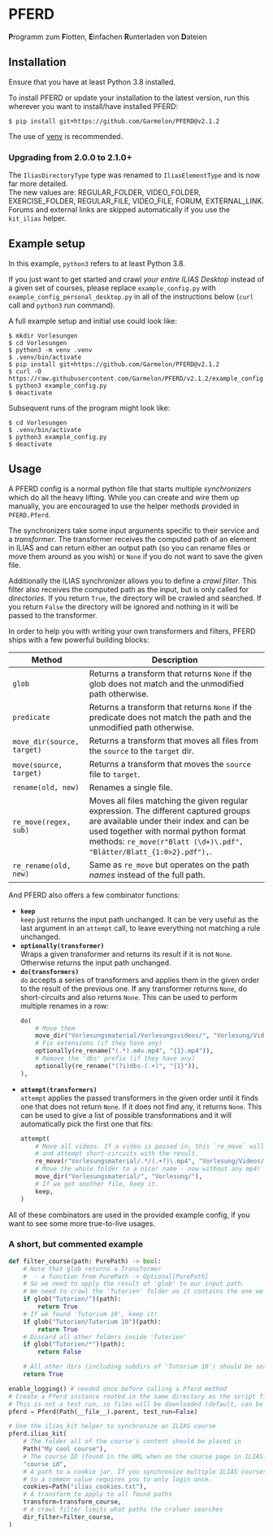 # PFERD

**P**rogramm zum **F**lotten, **E**infachen **R**unterladen von **D**ateien

## Installation

Ensure that you have at least Python 3.8 installed.

To install PFERD or update your installation to the latest version, run this
wherever you want to install/have installed PFERD:
```
$ pip install git+https://github.com/Garmelon/PFERD@v2.1.2
```

The use of [venv](https://docs.python.org/3/library/venv.html) is recommended.

### Upgrading from 2.0.0 to 2.1.0+

The `IliasDirectoryType` type was renamed to `IliasElementType` and is now far
more detailed.  
The new values are: REGULAR_FOLDER, VIDEO_FOLDER,
EXERCISE_FOLDER, REGULAR_FILE, VIDEO_FILE, FORUM, EXTERNAL_LINK.  
Forums and external links are skipped automatically if you use the `kit_ilias` helper.

## Example setup

In this example, `python3` refers to at least Python 3.8.

If you just want to get started and crawl *your entire ILIAS Desktop* instead
of a given set of courses, please replace `example_config.py` with
`example_config_personal_desktop.py` in all of the instructions below (`curl` call and
`python3` run command).

A full example setup and initial use could look like:
```
$ mkdir Vorlesungen
$ cd Vorlesungen
$ python3 -m venv .venv
$ .venv/bin/activate
$ pip install git+https://github.com/Garmelon/PFERD@v2.1.2
$ curl -O https://raw.githubusercontent.com/Garmelon/PFERD/v2.1.2/example_config.py
$ python3 example_config.py
$ deactivate
```

Subsequent runs of the program might look like:
```
$ cd Vorlesungen
$ .venv/bin/activate
$ python3 example_config.py
$ deactivate
```

## Usage

A PFERD config is a normal python file that starts multiple *synchronizers*
which do all the heavy lifting. While you can create and wire them up manually,
you are encouraged to use the helper methods provided in `PFERD.Pferd`.

The synchronizers take some input arguments specific to their service and a
*transformer*. The transformer receives the computed path of an element in
ILIAS and can return either an output path (so you can rename files or move
them around as you wish) or `None` if you do not want to save the given file.

Additionally the ILIAS synchronizer allows you to define a *crawl filter*. This
filter also receives the computed path as the input, but is only called for
*directories*. If you return `True`, the directory will be crawled and
searched. If you return `False` the directory will be ignored and nothing in it
will be passed to the transformer.

In order to help you with writing your own transformers and filters, PFERD
ships with a few powerful building blocks:

| Method | Description |
|--------|-------------|
| `glob`   | Returns a transform that returns `None` if the glob does not match and the unmodified path otherwise. |
| `predicate`   | Returns a transform that returns `None` if the predicate does not match the path and the unmodified path otherwise. |
| `move_dir(source, target)`   | Returns a transform that moves all files from the `source` to the `target` dir. |
| `move(source, target)`   | Returns a transform that moves the `source` file to `target`. |
| `rename(old, new)`   | Renames a single file. |
| `re_move(regex, sub)`   | Moves all files matching the given regular expression. The different captured groups are available under their index and can be used together with normal python format methods: `re_move(r"Blatt (\d+)\.pdf", "Blätter/Blatt_{1:0>2}.pdf"),`. |
| `re_rename(old, new)`   | Same as `re_move` but operates on the path *names* instead of the full path. |

And PFERD also offers a few combinator functions:

* **`keep`**  
  `keep` just returns the input path unchanged. It can be very useful as the
  last argument in an `attempt` call, to leave everything not matching a rule
  unchanged.
* **`optionally(transformer)`**  
  Wraps a given transformer and returns its result if it is not `None`.
  Otherwise returns the input path unchanged.
* **`do(transformers)`**  
  `do` accepts a series of transformers and applies them in the given order to
  the result of the previous one. If any transformer returns `None`, do
  short-circuits and also returns `None`. This can be used to perform multiple
  renames in a row:
  ```py
  do(
      # Move them
      move_dir("Vorlesungsmaterial/Vorlesungsvideos/", "Vorlesung/Videos/"),
      # Fix extensions (if they have any)
      optionally(re_rename("(.*).m4v.mp4", "{1}.mp4")),
      # Remove the 'dbs' prefix (if they have any)
      optionally(re_rename("(?i)dbs-(.+)", "{1}")),
  ),
  ```
* **`attempt(transformers)`**  
  `attempt` applies the passed transformers in the given order until it finds
  one that does not return `None`. If it does not find any, it returns `None`.
  This can be used to give a list of possible transformations and it will
  automatically pick the first one that fits:
  ```py
  attempt(
      # Move all videos. If a video is passed in, this `re_move` will succeed
      # and attempt short-circuits with the result.
      re_move(r"Vorlesungsmaterial/.*/(.+?)\.mp4", "Vorlesung/Videos/{1}.mp4"),
      # Move the whole folder to a nicer name - now without any mp4!
      move_dir("Vorlesungsmaterial/", "Vorlesung/"),
      # If we got another file, keep it.
      keep,
  )
  ```

All of these combinators are used in the provided example config, if you want
to see some more true-to-live usages.

### A short, but commented example

```py
def filter_course(path: PurePath) -> bool:
    # Note that glob returns a Transformer
    #  - a function from PurePath -> Optional[PurePath]
    # So we need to apply the result of 'glob' to our input path.
    # We need to crawl the 'Tutorien' folder as it contains the one we want.
    if glob("Tutorien/")(path):
        return True
    # If we found 'Tutorium 10', keep it!
    if glob("Tutorien/Tutorium 10")(path):
        return True
    # Discard all other folders inside 'Tutorien'
    if glob("Tutorien/*")(path):
        return False

    # All other dirs (including subdirs of 'Tutorium 10') should be searched :)
    return True

enable_logging() # needed once before calling a Pferd method
# Create a Pferd instance rooted in the same directory as the script file
# This is not a test run, so files will be downloaded (default, can be omitted)
pferd = Pferd(Path(__file__).parent, test_run=False)

# Use the ilias_kit helper to synchronize an ILIAS course
pferd.ilias_kit(
    # The folder all of the course's content should be placed in
    Path("My cool course"),
    # The course ID (found in the URL when on the course page in ILIAS)
    "course id",
    # A path to a cookie jar. If you synchronize multiple ILIAS courses, setting this
    # to a common value requires you to only login once.
    cookies=Path("ilias_cookies.txt"),
    # A transform to apply to all found paths
    transform=transform_course,
    # A crawl filter limits what paths the cralwer searches
    dir_filter=filter_course,
)
```
